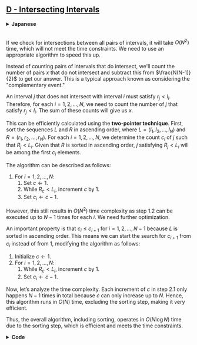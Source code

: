## [D - Intersecting Intervals](https://atcoder.jp/contests/abc355/tasks/abc355_d)

<details><summary><b>Japanese</b></summary><br>

すべての区間の組について共通部分を持つかどうか調べると $O(N^2)$ 時間かかり，実行時間制限に間に合いません．適切なアルゴリズムを用いて高速化する必要があります．

ここで，共通部分を持つ区間の組を数える代わりに，共通部分を持たない区間の組の個数 $x$ を求めて $\frac{N(N-1)}{2}$ から引くことで答えを求めることにします（これは，「 **余事象を考える** 」という典型的な考え方です）．

区間 $i$ の左にあって区間 $i$ と共通部分を持たない区間は， $r_j < l_i$ を満たす区間 $j$ です．よって，各 $i = 1, 2, \dots, N$ について， $r_j < l_i$ なる $j$ の個数を求めると，その総和が求める $x$ です．

これは，**尺取り法**というテクニックによって高速に計算することができます． まず，数列 $L, R$ を，それぞれ $(l_1, l_2, \dots, l_N), (r_1, r_2, \dots, r_N)$ を昇順に並べ替えたものとします． $i = 1, 2, \dots, N$ の順番に，$R_j < L_i$ を満たす $j$ の個数 $c_i$ を求めましょう．$R$ が昇順に並んでいることから，$R_j < L_i$ を満たす $j$ は $1, 2, \dots, c_i$ です． よって，次のようなアルゴリズムが考えられます．

1. $i = 1, 2, \dots, N$ の順番に，次の操作を行う．
   1. $c \gets 1$ とする．
   2. $R_c < L_i$ である間， $c \gets c+1$ とする．
   3. $c_i \gets c-1$ とする．

このアルゴリズムは，各 $i$ についてステップ 1.2 が最大で $N-1$ 回実行されるため，依然として全体で $O(N^2)$ 時間かかってしまいます．高速化にはさらなる考察が必要です．

ここで，重要な性質として， $L$ が昇順に並んでいることから $c_i \le c_{i + 1}$ が各 $i = 1, 2, \dots, N-1$ について成り立ちます なぜならば， $R_{c_i}, R_{c_i + 1}, \dots,$ より， $R$ の少なくとも $c_i$ 個は $L_i + 1$ より小さいからです．

よって， $c_{i+1}$ を求めるときに， $R_1, R_2, \dots,$ と $1$ から順番に調べるのではなく，$R_{c_i}, R_{c_i + 1}, \dots,$ というように，探索を $c_i$ からはじめても良いです．つまり，先程のアルゴリズムを次のように変更することができます．

1. $c \gets 1$ とする．
2. $i = 1, 2, \dots, N$ の順番に，次の操作を行う．
   1. $R_c < L_i$ である間， $c \gets c+1$ とする．
   2. $c_i \gets c-1$ とする．

このアルゴリズムの計算量を調べましょう．ステップ 2.1 が実行されるたびに， $c$ は $1$ 増えます．また， $c$ はたかだか $N$ です．よって，ステップ 2.1 はプログラム全体でたかだか $N-1$ 回しか実行されません．よって，このアルゴリズムの時間計算量は（ソートを除いて）$O(N)$ であり，高速に動作します．

実装例 (Python)

</details><br>


If we check for intersections between all pairs of intervals, it will take $O(N^2)$ time, which will not meet the time constraints. We need to use an appropriate algorithm to speed this up.

Instead of counting pairs of intervals that do intersect, we'll count the number of pairs $x$ that do not intersect and subtract this from $\frac{N(N-1)}{2}$ to get our answer. This is a typical approach known as considering the "complementary event."

An interval $j$ that does not intersect with interval $i$ must satisfy $r_j < l_i$. Therefore, for each $i = 1, 2, \dots, N$, we need to count the number of $j$ that satisfy $r_j < l_i$. The sum of these counts will give us $x$.

This can be efficiently calculated using the **two-pointer technique**. First, sort the sequences $L$ and $R$ in ascending order, where $L = (l_1, l_2, \dots, l_N)$ and $R = (r_1, r_2, \dots, r_N)$. For each $i = 1, 2, \dots, N$, we determine the count $c_i$ of $j$ such that $R_j < L_i$. Given that $R$ is sorted in ascending order, $j$ satisfying $R_j < L_i$ will be among the first $c_i$ elements.

The algorithm can be described as follows:

1. For $i = 1, 2, \dots, N$:
   1. Set $c \gets 1$.
   2. While $R_c < L_i$, increment $c$ by 1.
   3. Set $c_i \gets c - 1$.

However, this still results in $O(N^2)$ time complexity as step 1.2 can be executed up to $N-1$ times for each $i$. We need further optimization.

An important property is that $c_i \le c_{i+1}$ for $i = 1, 2, \dots, N-1$ because $L$ is sorted in ascending order. This means we can start the search for $c_{i+1}$ from $c_i$ instead of from 1, modifying the algorithm as follows:

1. Initialize $c \gets 1$.
2. For $i = 1, 2, \dots, N$:
   1. While $R_c < L_i$, increment $c$ by 1.
   2. Set $c_i \gets c - 1$.

Now, let’s analyze the time complexity. Each increment of $c$ in step 2.1 only happens $N-1$ times in total because $c$ can only increase up to $N$. Hence, this algorithm runs in $O(N)$ time, excluding the sorting step, making it very efficient.

Thus, the overall algorithm, including sorting, operates in $O(N \log N)$ time due to the sorting step, which is efficient and meets the time constraints.

<details><summary><b>Code</b></summary>

```py
N = int(input())
l = [0] * N
r = [0] * N
for i in range(N):
    l[i], r[i] = map(int, input().split())
l.sort()
r.sort()

ans = N * (N - 1) // 2
j = 0
for i in range(N):
    while r[j] < l[i]:
        j += 1
    ans -= j
print(ans)
```

</details>
